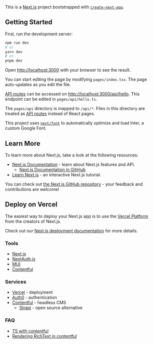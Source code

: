 This is a [Next.js](https://nextjs.org/) project bootstrapped with [`create-next-app`](https://github.com/vercel/next.js/tree/canary/packages/create-next-app).

## Getting Started

First, run the development server:

```bash
npm run dev
# or
yarn dev
# or
pnpm dev
```

Open [http://localhost:3000](http://localhost:3000) with your browser to see the result.

You can start editing the page by modifying `pages/index.tsx`. The page auto-updates as you edit the file.

[API routes](https://nextjs.org/docs/api-routes/introduction) can be accessed on [http://localhost:3000/api/hello](http://localhost:3000/api/hello). This endpoint can be edited in `pages/api/hello.ts`.

The `pages/api` directory is mapped to `/api/*`. Files in this directory are treated as [API routes](https://nextjs.org/docs/api-routes/introduction) instead of React pages.

This project uses [`next/font`](https://nextjs.org/docs/basic-features/font-optimization) to automatically optimize and load Inter, a custom Google Font.

## Learn More

To learn more about Next.js, take a look at the following resources:

- [Next.js Documentation](https://nextjs.org/docs) - learn about Next.js features and API.
  - [Next.js Documentation in GihHub](https://github.com/vercel/next.js/tree/canary/docs)
- [Learn Next.js](https://nextjs.org/learn) - an interactive Next.js tutorial.

You can check out [the Next.js GitHub repository](https://github.com/vercel/next.js/) - your feedback and contributions are welcome!

## Deploy on Vercel

The easiest way to deploy your Next.js app is to use the [Vercel Platform](https://vercel.com/new?utm_medium=default-template&filter=next.js&utm_source=create-next-app&utm_campaign=create-next-app-readme) from the creators of Next.js.

Check out our [Next.js deployment documentation](https://nextjs.org/docs/deployment) for more details.

### Tools

- [Next.js](https://vercel.com/solutions/nextjs)
- [NextAuth.js](https://next-auth.js.org/)
- [MUI](https://mui.com/)
- [Contentful](https://www.npmjs.com/package/contentful)

### Services

- [Vercel](https://vercel.com/) - deployment
- [Auth0](https://auth0.com/) - authentication
- [Contentful](https://www.contentful.com/) - headless CMS
  - [Strapi](https://strapi.io/features) - open source alternative

### FAQ

- [TS with contentful](https://www.contentful.com/developers/docs/javascript/tutorials/typescript-in-javascript-client-library/)
- [Rendering RichText in contentful](https://www.contentful.com/developers/docs/javascript/tutorials/rendering-contentful-rich-text-with-javascript/)
